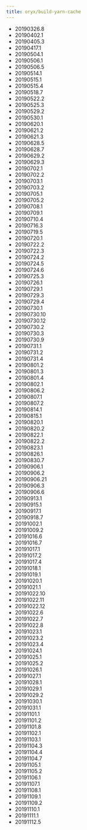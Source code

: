 ```yaml
---
title: oryx/build-yarn-cache
---
```

- 20190326.8
- 20190402.1
- 20190405.3
- 20190417.1
- 20190504.1
- 20190506.1
- 20190506.5
- 20190514.1
- 20190515.1
- 20190515.4
- 20190518.7
- 20190522.2
- 20190525.3
- 20190529.2
- 20190530.1
- 20190620.1
- 20190621.2
- 20190621.3
- 20190628.5
- 20190628.7
- 20190629.2
- 20190629.3
- 20190702.1
- 20190702.2
- 20190703.1
- 20190703.2
- 20190705.1
- 20190705.2
- 20190708.1
- 20190709.1
- 20190710.4
- 20190716.3
- 20190719.5
- 20190720.1
- 20190722.2
- 20190722.3
- 20190724.2
- 20190724.5
- 20190724.6
- 20190725.3
- 20190726.1
- 20190729.1
- 20190729.3
- 20190729.4
- 20190730.1
- 20190730.10
- 20190730.12
- 20190730.2
- 20190730.3
- 20190730.9
- 20190731.1
- 20190731.2
- 20190731.4
- 20190801.2
- 20190801.3
- 20190801.4
- 20190802.1
- 20190806.2
- 20190807.1
- 20190807.2
- 20190814.1
- 20190815.1
- 20190820.1
- 20190820.2
- 20190822.1
- 20190822.2
- 20190823.1
- 20190826.1
- 20190830.7
- 20190906.1
- 20190906.2
- 20190906.21
- 20190906.3
- 20190906.6
- 20190913.1
- 20190915.1
- 20190917.1
- 20190918.7
- 20191002.1
- 20191009.2
- 20191016.6
- 20191016.7
- 20191017.1
- 20191017.2
- 20191017.4
- 20191018.1
- 20191019.1
- 20191020.1
- 20191021.1
- 20191022.10
- 20191022.11
- 20191022.12
- 20191022.6
- 20191022.7
- 20191022.8
- 20191023.1
- 20191023.2
- 20191023.4
- 20191024.1
- 20191025.1
- 20191025.2
- 20191026.1
- 20191027.1
- 20191028.1
- 20191029.1
- 20191029.2
- 20191030.1
- 20191031.1
- 20191101.1
- 20191101.2
- 20191101.8
- 20191102.1
- 20191103.1
- 20191104.3
- 20191104.4
- 20191104.7
- 20191105.1
- 20191105.2
- 20191106.1
- 20191107.1
- 20191108.1
- 20191109.1
- 20191109.2
- 20191110.1
- 20191111.1
- 20191112.5
